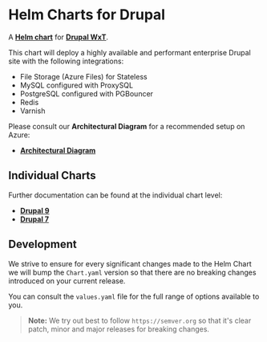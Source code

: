 # Helm Charts for Drupal

A **[Helm chart][helm]** for **[Drupal WxT][wxt]**.

This chart will deploy a highly available and performant enterprise Drupal site with the following integrations:

- File Storage (Azure Files) for Stateless
- MySQL configured with ProxySQL
- PostgreSQL configured with PGBouncer
- Redis
- Varnish

Please consult our **Architectural Diagram** for a recommended setup on Azure:

- **[Architectural Diagram][architectural_diagram]**

## Individual Charts

Further documentation can be found at the individual chart level:

- **[Drupal 9][drupal9]**
- **[Drupal 7][drupal7]**

## Development

We strive to ensure for every significant changes made to the Helm Chart we will bump the `Chart.yaml` version so that there are no breaking changes introduced on your current release.

You can consult the `values.yaml` file for the full range of options available to you.

> **Note:** We try out best to follow `https://semver.org` so that it's clear patch, minor and major releases for breaking changes.

[architectural_diagram]: https://github.com/drupalwxt/helm-drupal/blob/master/docs/diagram-drupal.pdf
[drupal7]: drupal/README.md
[drupal9]: drupal7/README.md
[helm]: https://helm.sh/
[wxt]: https://drupalwxt.github.io
